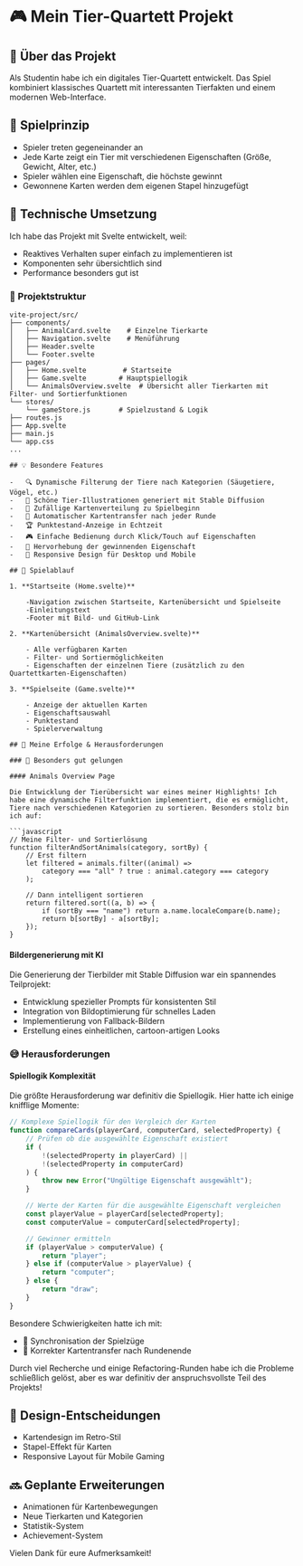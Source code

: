 # 🎮 Mein Tier-Quartett Projekt

## 👋 Über das Projekt

Als Studentin habe ich ein digitales Tier-Quartett entwickelt. Das Spiel kombiniert klassisches Quartett mit interessanten Tierfakten und einem modernen Web-Interface.

## 🎯 Spielprinzip

-   Spieler treten gegeneinander an
-   Jede Karte zeigt ein Tier mit verschiedenen Eigenschaften (Größe, Gewicht, Alter, etc.)
-   Spieler wählen eine Eigenschaft, die höchste gewinnt
-   Gewonnene Karten werden dem eigenen Stapel hinzugefügt

## 🔧 Technische Umsetzung

Ich habe das Projekt mit Svelte entwickelt, weil:

-   Reaktives Verhalten super einfach zu implementieren ist
-   Komponenten sehr übersichtlich sind
-   Performance besonders gut ist

### 📁 Projektstruktur

```
vite-project/src/
├── components/
│   ├── AnimalCard.svelte    # Einzelne Tierkarte
│   ├── Navigation.svelte    # Menüführung
│   ├── Header.svelte
│   └── Footer.svelte
├── pages/
│   ├── Home.svelte         # Startseite
│   ├── Game.svelte        # Hauptspiellogik
│   └── AnimalsOverview.svelte  # Übersicht aller Tierkarten mit Filter- und Sortierfunktionen
└── stores/
    └── gameStore.js       # Spielzustand & Logik
├── routes.js
├── App.svelte
├── main.js
└── app.css
...

## 💡 Besondere Features

-   🔍 Dynamische Filterung der Tiere nach Kategorien (Säugetiere, Vögel, etc.)
-   🎨 Schöne Tier-Illustrationen generiert mit Stable Diffusion
-   🎲 Zufällige Kartenverteilung zu Spielbeginn
-   🔄 Automatischer Kartentransfer nach jeder Runde
-   🏆 Punktestand-Anzeige in Echtzeit
-   🎮 Einfache Bedienung durch Klick/Touch auf Eigenschaften
-   🎯 Hervorhebung der gewinnenden Eigenschaft 
-   📱 Responsive Design für Desktop und Mobile

## 🎲 Spielablauf

1. **Startseite (Home.svelte)**

    -Navigation zwischen Startseite, Kartenübersicht und Spielseite
    -Einleitungstext
    -Footer mit Bild- und GitHub-Link

2. **Kartenübersicht (AnimalsOverview.svelte)**

    - Alle verfügbaren Karten
    - Filter- und Sortiermöglichkeiten
    - Eigenschaften der einzelnen Tiere (zusätzlich zu den Quartettkarten-Eigenschaften)

3. **Spielseite (Game.svelte)**

    - Anzeige der aktuellen Karten
    - Eigenschaftsauswahl
    - Punktestand
    - Spielerverwaltung

## 💪 Meine Erfolge & Herausforderungen

### 🌟 Besonders gut gelungen

#### Animals Overview Page

Die Entwicklung der Tierübersicht war eines meiner Highlights! Ich habe eine dynamische Filterfunktion implementiert, die es ermöglicht, Tiere nach verschiedenen Kategorien zu sortieren. Besonders stolz bin ich auf:

```javascript
// Meine Filter- und Sortierlösung
function filterAndSortAnimals(category, sortBy) {
	// Erst filtern
	let filtered = animals.filter((animal) =>
		category === "all" ? true : animal.category === category
	);

	// Dann intelligent sortieren
	return filtered.sort((a, b) => {
		if (sortBy === "name") return a.name.localeCompare(b.name);
		return b[sortBy] - a[sortBy];
	});
}
```

#### Bildergenerierung mit KI

Die Generierung der Tierbilder mit Stable Diffusion war ein spannendes Teilprojekt:

-   Entwicklung spezieller Prompts für konsistenten Stil
-   Integration von Bildoptimierung für schnelles Laden
-   Implementierung von Fallback-Bildern
-   Erstellung eines einheitlichen, cartoon-artigen Looks

### 😅 Herausforderungen

#### Spiellogik Komplexität

Die größte Herausforderung war definitiv die Spiellogik. Hier hatte ich einige knifflige Momente:

```javascript
// Komplexe Spiellogik für den Vergleich der Karten
function compareCards(playerCard, computerCard, selectedProperty) {
	// Prüfen ob die ausgewählte Eigenschaft existiert
	if (
		!(selectedProperty in playerCard) ||
		!(selectedProperty in computerCard)
	) {
		throw new Error("Ungültige Eigenschaft ausgewählt");
	}

	// Werte der Karten für die ausgewählte Eigenschaft vergleichen
	const playerValue = playerCard[selectedProperty];
	const computerValue = computerCard[selectedProperty];

	// Gewinner ermitteln
	if (playerValue > computerValue) {
		return "player";
	} else if (computerValue > playerValue) {
		return "computer";
	} else {
		return "draw";
	}
}
```

Besondere Schwierigkeiten hatte ich mit:

-   🎲 Synchronisation der Spielzüge
-   🔄 Korrekter Kartentransfer nach Rundenende

Durch viel Recherche und einige Refactoring-Runden habe ich die Probleme schließlich gelöst, aber es war definitiv der anspruchsvollste Teil des Projekts!

## 🎨 Design-Entscheidungen

-   Kartendesign im Retro-Stil
-   Stapel-Effekt für Karten
-   Responsive Layout für Mobile Gaming

## 🔜 Geplante Erweiterungen

-   Animationen für Kartenbewegungen
-   Neue Tierkarten und Kategorien
-   Statistik-System
-   Achievement-System

Vielen Dank für eure Aufmerksamkeit!
